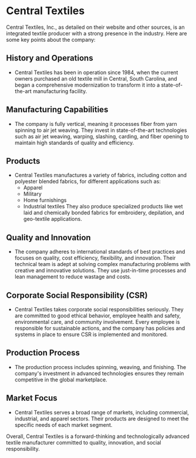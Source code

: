 # Central Textiles

Central Textiles, Inc., as detailed on their website and other sources, is an integrated textile producer with a strong presence in the industry. Here are some key points about the company:

## History and Operations

- Central Textiles has been in operation since 1984, when the current owners purchased an old textile mill in Central, South Carolina, and began a comprehensive modernization to transform it into a state-of-the-art manufacturing facility.

## Manufacturing Capabilities

- The company is fully vertical, meaning it processes fiber from yarn spinning to air jet weaving. They invest in state-of-the-art technologies such as air jet weaving, warping, slashing, carding, and fiber opening to maintain high standards of quality and efficiency.

## Products

- Central Textiles manufactures a variety of fabrics, including cotton and polyester blended fabrics, for 
different applications such as:
  - Apparel
  - Military
  - Home furnishings
  - Industrial textiles
  They also produce specialized products like wet laid and chemically bonded fabrics for embroidery, depilation, and geo-textile applications.

## Quality and Innovation

- The company adheres to international standards of best practices and focuses on quality, cost efficiency, flexibility, and innovation. Their technical team is adept at solving complex manufacturing problems with creative and innovative solutions. They use just-in-time processes and lean management to reduce wastage and costs.

## Corporate Social Responsibility (CSR)

- Central Textiles takes corporate social responsibilities seriously. They are committed to good ethical behavior, employee health and safety, environmental care, and community involvement. Every employee is responsible for sustainable actions, and the company has policies and systems in place to ensure CSR is implemented and monitored.

## Production Process

- The production process includes spinning, weaving, and finishing. The company's investment in advanced technologies ensures they remain competitive in the global marketplace.

## Market Focus

- Central Textiles serves a broad range of markets, including commercial, industrial, and apparel sectors. Their products are designed to meet the specific needs of each market segment.

Overall, Central Textiles is a forward-thinking and technologically advanced textile manufacturer committed to quality, innovation, and social responsibility.